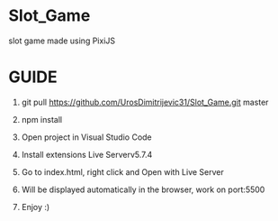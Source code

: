 # Slot_Game
slot game made using PixiJS

# GUIDE

1. git pull https://github.com/UrosDimitrijevic31/Slot_Game.git master

2. npm install

3. Open project in Visual Studio Code

4. Install extensions Live Serverv5.7.4 

5. Go to index.html, right click and Open with Live Server

6. Will be displayed automatically in the browser, work on port:5500

7. Enjoy :)
